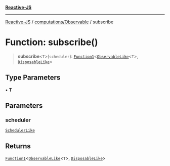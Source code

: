 [**Reactive-JS**](../../../README.md)

***

[Reactive-JS](../../../README.md) / [computations/Observable](../README.md) / subscribe

# Function: subscribe()

> **subscribe**\<`T`\>(`scheduler`): [`Function1`](../../../functions/type-aliases/Function1.md)\<[`ObservableLike`](../../interfaces/ObservableLike.md)\<`T`\>, [`DisposableLike`](../../../utils/interfaces/DisposableLike.md)\>

## Type Parameters

• **T**

## Parameters

### scheduler

[`SchedulerLike`](../../../utils/interfaces/SchedulerLike.md)

## Returns

[`Function1`](../../../functions/type-aliases/Function1.md)\<[`ObservableLike`](../../interfaces/ObservableLike.md)\<`T`\>, [`DisposableLike`](../../../utils/interfaces/DisposableLike.md)\>
